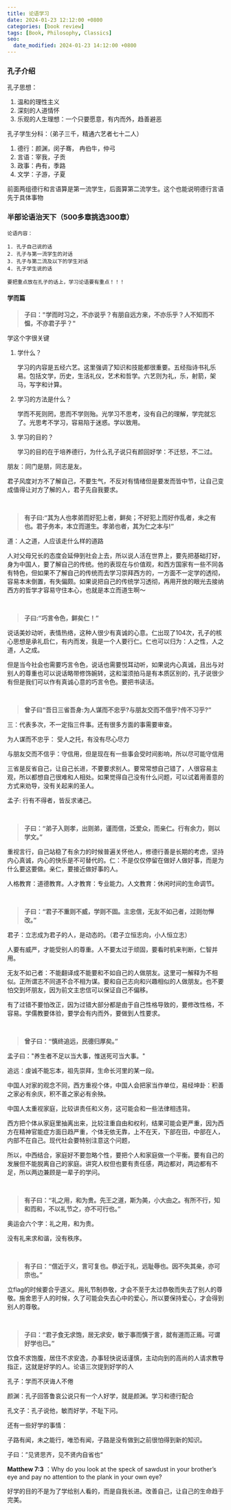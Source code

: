 ```yaml
---
title: 论语学习
date: 2024-01-23 12:12:00 +0800
categories: [book review]
tags: [Book, Philosophy, Classics]
seo:
  date_modified: 2024-01-23 14:12:00 +0800
---
```


### 孔子介绍

孔子思想：

1. 温和的理性主义
2. 深刻的人道情怀
3. 乐观的人生理想：一个只要愿意，有内而外，趋善避恶

孔子学生分科：（弟子三千，精通六艺者七十二人）

1. 德行：颜渊，闵子骞， 冉伯牛，仲弓
2. 言语：宰我，子贡
3. 政事：冉有，季路
4. 文学：子游，子夏

前面两组德行和言语算是第一流学生，后面算第二流学生。这个也能说明德行言语先于具体事物



### 半部论语治天下（500多章挑选300章）

```
论语内容：

1. 孔子自己说的话
2. 孔子与第一流学生的对话
3. 孔子与第二流及以下的学生对话
4. 孔子学生说的话

要把重点放在孔子的话上，学习论语要有重点！！！
```



#### 学而篇

> **子曰："学而时习之，不亦说乎？有朋自远方来，不亦乐乎？人不知而不愠，不亦君子乎？"**

学这个字很关键

1. 学什么？

   学习的内容是五经六艺。这里强调了知识和技能都很重要。五经指诗书礼乐易。包括文学，历史，生活礼仪，艺术和哲学。六艺则为礼，乐，射箭，架马，写字和计算。

2. 学习的方法是什么？

   学而不死则罔，思而不学则殆。光学习不思考，没有自己的理解，学完就忘了。光思考不学习，容易陷于迷惑。学以致用。

3. 学习的目的？

   学习的目的在于培养德行，为什么孔子说只有颜回好学：不迁怒，不二过。

朋友：同门是朋，同志是友。

君子风度对方不了解自己，不要生气，不反对有情绪但是要发而皆中节，让自己变成值得让对方了解的人，君子先自我要求。

 <br />

> **有子曰:“其为人也孝弟而好犯上者，鲜矣；不好犯上而好作乱者，未之有也。君子务本，本立而道生。孝弟也者，其为仁之本与!”**

道：人之道，人应该走什么样的道路

人对父母兄长的态度会延伸到社会上去，所以说人活在世界上，要先把基础打好，身为中国人，要了解自己的传统。他的表现在与价值观，和西方国家有一些不同各有特色，但如果不了解自己的传统而去学习崇拜西方的，一方面不一定学的透彻，容易本末倒置，有失偏颇。如果说把自己的传统学习透彻，再用开放的眼光去接纳西方的哲学才容易守住本心，也就是本立而道生啊～

  <br />

> **子曰:“巧言令色，鲜矣仁！”**

说话美妙动听，表情热络，这种人很少有真诚的心意。仁出现了104次，孔子的核心思想是承礼启仁，有内而发，我是一个人要行仁。仁也可以归为：人之性，人之道，人之成。

但是当今社会也需要巧言令色，说话也需要悦耳动听，如果说内心真诚，且出与对别人的尊重也可以说话略带修饰婉转，这和溜须拍马是有本质区别的，孔子说很少有但是我们可以作有真诚心意的巧言令色。要把书读活。

 <br />

> **曾子曰“吾日三省吾身:为人谋而不忠乎?与朋友交而不信乎?传不习乎?”**

三：代表多次，不一定指三件事。还有很多方面的事需要审查。

为人谋而不忠乎： 受人之托，有没有尽心尽力

与朋友交而不信乎：守信用，但是现在有一些事会受时间影响，所以尽可能守信用

三省是反省自己，让自己长进，不要要求别人。要常常想自己错了，人很容易主观，所以都想自己很难和人相处。如果觉得自己没有什么问题，可以试着用善意的方式来劝导，没有关起来的圣人。

孟子: 行有不得者，皆反求诸己。

 <br />

> **子曰：“弟子入则孝，出则弟，谨而信，泛爱众，而亲仁。行有余力，则以学文。”**

重视言行，自己站稳了有余力的时候普遍关怀他人，修德行善是长期的考虑，坚持内心真诚，内心的快乐是不可替代的。仁：不是仅仅停留在做好人做好事，而是为什么要这要做。亲仁，要接近做好事的人。

人格教育：道德教育。人才教育：专业能力。人文教育：休闲时间的生命调节。

 <br />

> **子曰：“君子不重则不威，学则不固。主忠信，无友不如己者，过则勿惮改。”**

君子：立志成为君子的人，是动态的。（君子立恒志向，小人恒立志）

人要有威严，才能受别人的尊重。人不要太过于顽固，要看时机来判断，仁智并用。

无友不如己者：不能翻译成不能要和不如自己的人做朋友。这里可一解释为不相似。正所谓志不同道不合不相为谋。要和自己志向和兴趣相似的人做朋友。也不要怕交到坏朋友，因为前文主忠信可以保证自己不偏移。

有了过错不要怕改正，因为过错大部分都是由于自己性格导致的，要修改性格，不容易。学儒教要体验，要学会有内而外，要做到人性要求。

 <br />

> **曾子曰：“慎终追远，民德归厚矣。”**

孟子曰："养生者不足以当大事，惟送死可当大事。"

追远：虔诚不能忘本，祖先崇拜，生命长河里的某一段。

中国人对家的观念不同，西方重视个体，中国人会把家当作单位，易经坤卦：积善之家必有余庆，积不善之家必有余殃。

中国人太重视家庭，比较讲责任和义务，这可能会和一些法律相违背。

西方把个体从家庭里抽离出来，比较注重自由和权利，结果可能会更严重，因为西方在精神官能症方面日趋严重，个体无依无靠，上不在天，下部在田，中部在人，内部不在自己。现代社会要特别注意这个问题，

所以，中西结合，家庭好不要忽略个性，要把个人和家庭做一个平衡。要有自己的发展但不能脱离自己的家庭。讲究人权但也要有责任感，两边都对，两边都有不足，所以两边兼顾是一辈子的学问。

 <br />

> **有子曰：“礼之用，和为贵。先王之道，斯为美，小大由之。有所不行，知和而和，不以礼节之，亦不可行也。”**

奥运会六个字：礼之用，和为贵。

没有礼来求和谐，没有秩序。

 <br />

> **有子曰：“信近于义，言可复也。恭近于礼，远耻辱也。因不失其亲，亦可宗也。”**

立flag的时候要合乎道义。用礼节制恭敬，才会不至于太过恭敬而失去了别人的尊敬。施舍恩于人的时候，久了可能会失去心中的爱心，所以要保持爱心，才会得到别人的尊敬。

 <br />

> **子曰：“君子食无求饱，居无求安，敏于事而慎于言，就有道而正焉。可谓好学也已。”**

饮食不求饱腹，居住不求安逸，办事轻快说话谨慎，主动向到的高尚的人请求教导指正，这就是好学的人。论语三次提到好学的人

孔子：学而不厌诲人不倦

颜渊：孔子回答鲁哀公说只有一个人好学，就是颜渊。学习和德行配合

孔文子：孔子说他，敏而好学，不耻下问。

还有一些好学的事情：

子路有闻，未之能行，唯恐有闻，子路是没有做到之前很怕得到新的知识。

子曰：“见贤思齐，见不贤内自省也“

**Matthew 7:3** ：Why do you look at the speck of sawdust in your brother’s eye and pay no attention to the plank in your own eye?

好学的目的不是为了学给别人看的，而是自我长进。改善自己，让自己的生命趋于完美。

